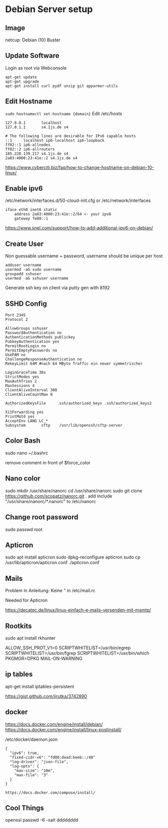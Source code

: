 # Debian Server setup

## Image

netcup: Debian (10) Buster

## Update Software

Login as root via Webconsole

```
apt-get update
apt-get upgrade
apt-get install curl pydf unzip git apparmor-utils
```

## Edit Hostname

`sudo hostnamectl set-hostname {domain}`
Edit /etc/hosts

```
127.0.0.1       localhost
127.0.1.1       s4.1js.de s4

# The following lines are desirable for IPv6 capable hosts
::1     localhost ip6-localhost ip6-loopback
ff02::1 ip6-allnodes
ff02::2 ip6-allrouters
185.228.139.217 s4.1js.de s4
2a03:4000:23:41e::2 s4.1js.de s4
```
https://www.cyberciti.biz/faq/how-to-change-hostname-on-debian-10-linux/

## Enable ipv6

/etc/network/interfaces.d/50-cloud-init.cfg or /etc/network/interfaces
```
iface eth0 inet6 static
    address 2a03:4000:23:41e::2/64 <- your ipv6
    gateway fe80::1
```

https://www.snel.com/support/how-to-add-additional-ipv6-on-debian/

## Create User

Non guessable username + password, username should be unique per host

```
adduser username
usermod -aG sudo username
groupadd sshuser
usermod -aG sshuser username
```

Generate ssh key on client via putty gen with 8192

## SSHD Config

```
Port 2345
Protocol 2

AllowGroups sshuser
PasswordAuthentication no
AuthenticationMethods publickey
PubkeyAuthentication yes
PermitRootLogin no
PermitEmptyPasswords no
UsePAM no
ChallengeResponseAuthentication no
RekeyLimit 64M #nach 64 MByte Traffic ein neuer symmetrischer

LoginGraceTime 30s
StrictModes yes
MaxAuthTries 2
MaxSessions 4
ClientAliveInterval 300
ClientAliveCountMax 0

AuthorizedKeysFile     .ssh/authorized_keys .ssh/authorized_keys2

X11Forwarding yes
PrintMotd yes
AcceptEnv LANG LC_*
Subsystem       sftp    /usr/lib/openssh/sftp-server
```
## Color Bash

sudo nano ~/.bashrc

remove comment in front of $force_color 

## Nano color

sudo mkdir /usr/share/nanorc
cd /usr/share/nanorc
sudo git clone https://github.com/scopatz/nanorc.git .
add include "/usr/share/nanorc/*.nanorc" to /etc/nanorc

## Change root password

sudo passwd root

## Apticron 

 sudo apt install apticron
 sudo dpkg-reconfigure apticron
 sudo cp /usr/lib/apticron/apticron.conf ./apticron.conf
 
## Mails

Problem in Anleitung: Keine " in /etc/mail.rc

Needed for Apticron

https://decatec.de/linux/linux-einfach-e-mails-versenden-mit-msmtp/

## Rootkits 

sudo apt install rkhunter

ALLOW_SSH_PROT_V1=0
SCRIPTWHITELIST=/usr/bin/egrep
SCRIPTWHITELIST=/usr/bin/fgrep
SCRIPTWHITELIST=/usr/bin/which
PKGMGR=DPKG
MAIL-ON-WARNING

## ip tables

apt-get install iptables-persistent

https://gist.github.com/jirutka/3742890

## docker

https://docs.docker.com/engine/install/debian/
https://docs.docker.com/engine/install/linux-postinstall/

/etc/docker/daemon.json

```
{
  "ipv6": true,
  "fixed-cidr-v6": "fd00:dead:beeb::/48"
  "log-driver": "json-file",
  "log-opts": {
    "max-size": "10m",
    "max-file": "3"
  }
}

https://docs.docker.com/compose/install/

```

## Cool Things

openssl passwd -6 -salt dddddddd
